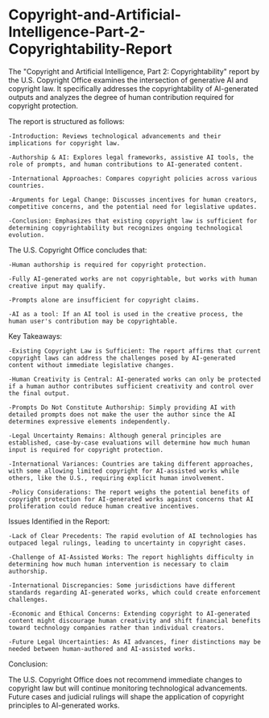# Copyright-and-Artificial-Intelligence-Part-2-Copyrightability-Report
The "Copyright and Artificial Intelligence, Part 2: Copyrightability" report by the U.S. Copyright Office examines the intersection of generative AI and copyright law. It specifically addresses the copyrightability of AI-generated outputs and analyzes the degree of human contribution required for copyright protection.

The report is structured as follows:

    -Introduction: Reviews technological advancements and their implications for copyright law.
    
    -Authorship & AI: Explores legal frameworks, assistive AI tools, the role of prompts, and human contributions to AI-generated content.
    
    -International Approaches: Compares copyright policies across various countries.
    
    -Arguments for Legal Change: Discusses incentives for human creators, competitive concerns, and the potential need for legislative updates.
    
    -Conclusion: Emphasizes that existing copyright law is sufficient for determining copyrightability but recognizes ongoing technological evolution.


The U.S. Copyright Office concludes that:

    -Human authorship is required for copyright protection.
    
    -Fully AI-generated works are not copyrightable, but works with human creative input may qualify.
    
    -Prompts alone are insufficient for copyright claims.
    
    -AI as a tool: If an AI tool is used in the creative process, the human user's contribution may be copyrightable.

Key Takeaways:

    -Existing Copyright Law is Sufficient: The report affirms that current copyright laws can address the challenges posed by AI-generated content without immediate legislative changes.
    
    -Human Creativity is Central: AI-generated works can only be protected if a human author contributes sufficient creativity and control over the final output.
    
    -Prompts Do Not Constitute Authorship: Simply providing AI with detailed prompts does not make the user the author since the AI determines expressive elements independently.
    
    -Legal Uncertainty Remains: Although general principles are established, case-by-case evaluations will determine how much human input is required for copyright protection.
    
    -International Variances: Countries are taking different approaches, with some allowing limited copyright for AI-assisted works while others, like the U.S., requiring explicit human involvement.
    
    -Policy Considerations: The report weighs the potential benefits of copyright protection for AI-generated works against concerns that AI proliferation could reduce human creative incentives.

Issues Identified in the Report:

    -Lack of Clear Precedents: The rapid evolution of AI technologies has outpaced legal rulings, leading to uncertainty in copyright cases.
    
    -Challenge of AI-Assisted Works: The report highlights difficulty in determining how much human intervention is necessary to claim authorship.
    
    -International Discrepancies: Some jurisdictions have different standards regarding AI-generated works, which could create enforcement challenges.
    
    -Economic and Ethical Concerns: Extending copyright to AI-generated content might discourage human creativity and shift financial benefits toward technology companies rather than individual creators.
    
    -Future Legal Uncertainties: As AI advances, finer distinctions may be needed between human-authored and AI-assisted works.

Conclusion:

The U.S. Copyright Office does not recommend immediate changes to copyright law but will continue monitoring technological advancements. Future cases and judicial rulings will shape the application of copyright principles to AI-generated works​.
